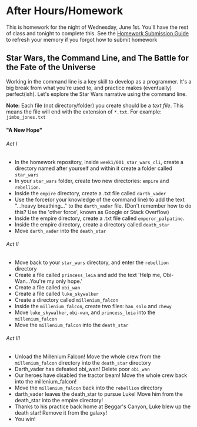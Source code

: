 # After Hours/Homework

This is homework for the night of Wednesday, June 1st. You'll have the rest of class and tonight to complete this. See the [Homework Submission Guide](../homework.md) to refresh your memory if you forgot how to submit homework

## Star Wars, the Command Line, and The Battle for the Fate of the Universe

Working in the command line is a key skill to develop as a programmer. It's a big break from what you're used to, and practice makes (eventually) perfect(ish). Let's explore the Star Wars narrative using the command line.

**Note:** Each file (not directory/folder) you create should be a *text file*. This means the file will end with the extension of `*.txt`. For example: `jimbo_jones.txt`

#### "A New Hope"

###### Act I

* In the homework repository, inside `week1/001_star_wars_cli`, create a directory named after yourself and within it create a folder called `star_wars`
* In your `star_wars` folder, create two new directories: `empire` and `rebellion`.
* Inside the `empire` directory, create a .txt file called `darth_vader`
* Use the force(or your knowledge of the command line) to add the text "...heavy breathing..." to the `darth_vader` file. (Don't remember how to do this? Use the 'other force', known as Google or Stack Overflow)
* Inside the empire directory, create a .txt file called `emperor_palpatine`.
* Inside the empire directory, create a directory called `death_star`
* Move `darth_vader` into the `death_star`

###### Act II

* Move back to your `star_wars` directory, and enter the `rebellion` directory
* Create a file called `princess_leia` and add the text 'Help me, Obi-Wan...You're my only hope.'
* Create a file called `obi_wan`
* Create a file called `luke_skywalker`
* Create a directory called `millenium_falcon`
* Inside the `millenium_falcon`, create two files: `han_solo` and `chewy`
* Move `luke_skywalker`, `obi-wan`, and `princess_leia` into the `millenium_falcon`
* Move the `millenium_falcon` into the `death_star`

###### Act III

* Unload the Millenium Falcon! Move the whole crew from the `millenium_falcon` directory into the `death_star` directory
* Darth_vader has defeated obi_wan! Delete poor `obi_wan`
* Our heroes have disabled the tractor beam! Move the whole crew back into the millenium_falcon!
* Move the `millenium_falcon` back into the `rebellion` directory
* darth_vader leaves the death_star to pursue Luke! Move him from the death_star into the empire directory!
* Thanks to his practice back home at Beggar's Canyon, Luke blew up the death star! Remove it from the galaxy!
* You win!
